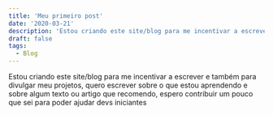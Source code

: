 ```yaml
---
title: 'Meu primeiro post'
date: '2020-03-21'
description: 'Estou criando este site/blog para me incentivar a escrever e também para divulgar meu projetos'
draft: false
tags:
  - Blog
---
```


Estou criando este site/blog para me incentivar a escrever e também para divulgar meu projetos, quero escrever sobre o que estou aprendendo e sobre algum texto ou artigo que recomendo, espero contribuir um pouco que sei para poder ajudar devs iniciantes
